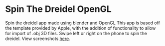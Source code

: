 # Spin The Dreidel OpenGL
Spin the dreidel app made using blender and OpenGL
This app is based off the template provided by Apple, with the addition of functionality to allow for import of .obj 3D files.
Swipe left or right on the phone to spin the dreidel. View screenshots [here](https://github.com/dannyflax/Dreidel_OpenGL/tree/master/Screenshots).
